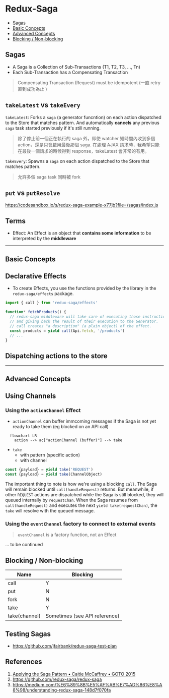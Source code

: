 # Redux-Saga

- [Sagas](#sagas)
- [Basic Concepts](#basic-concepts)
- [Advanced Concepts](#advanced-concepts)
- [Blocking / Non-blocking](#blocking--non-blocking)

## Sagas

- A Saga is a Collection of Sub-Transactions (T1, T2, T3, ..., Tn)
- Each Sub-Transaction has a Compensating Transaction 

> Compensating Transaction (Request) must be idempotent (一直 retry 直到成功為止 )

## `takeLatest` vs `takeEvery`

`takeLatest`: Forks a `saga` (a generator funcntion) on each action dispatched to the Store that matches pattern. And automatically **cancels** any previous `saga` task started previously if it's still running.

> 除了停止前一個正在執行的 saga 外，即使 watcher 短時間內收到多個 action，還是只會啟用最後那個 saga. 
> 在處理 AJAX 請求時，我希望只能在最後一個請求的時候得到 response，takeLatest 會非常的有用。 

`takeEvery`: Spawns a `saga` on each action dispatched to the Store that matches pattern.

> 允許多個 saga task 同時被 fork

## `put` vs `putResolve`

https://codesandbox.io/s/redux-saga-example-x77jb?file=/sagas/index.js

## Terms

- Effect: An Effect is an object that **contains some information** to be interpreted by the **middleware**

---

## Basic Concepts

## Declarative Effects

- To create Effects, you use the functions provided by the library in the `redux-saga/effects` package.

```javascript
import { call } from 'redux-saga/effects'

function* fetchProducts() {
  // redux-saga middleware will take care of executing those instructions 
  // and giving back the result of their execution to the Generator.
  // call creates "a description" (a plain object) of the effect.
  const products = yield call(Api.fetch, '/products')
  // ...
}
```

## Dispatching actions to the store

---

## Advanced Concepts


## Using Channels

### Using the `actionChannel` Effect

- `actionChannel` can buffer immcoming messages if the Saga is not yet ready to take them (eg blocked on an API call)

```mermaid
  flowchart LR
    action --> ac["actionChannel (buffer)"] --> take
```

- `take`
  - with pattern (specific action)
  - with channel 

```javascript
const {payload} = yield take('REQUEST')
const {payload} = yield take(ChannelObject)
```

The important thing to note is how we're using a blocking `call`. The Saga will remain blocked until `call(handleRequest)` returns. But meanwhile, if other `REQUEST` actions are dispatched while the Saga is still blocked, they will queued internally by `requestChan`. When the Saga resumes from `call(handleRequest)` and executes the next `yield take(requestChan)`, the `take` will resolve with the queued message.

### Using the `eventChannel` factory to connect to external events

> `eventChannel` is a factory function, not an Effect

... to be continued

## Blocking / Non-blocking

| Name | Blocking |
| ---- | -------- |
| call | Y |
| put | N |
| fork | N |
| take | Y |
| take(channel) | Sometimes (see API reference) |


## Testing Sagas

- https://github.com/jfairbank/redux-saga-test-plan

## References

1. [Applying the Saga Pattern • Caitie McCaffrey • GOTO 2015](https://youtu.be/xDuwrtwYHu8)
2. https://github.com/redux-saga/redux-saga
3. https://medium.com/%E6%89%8B%E5%AF%AB%E7%AD%86%E8%A8%98/understanding-redux-saga-148d7f070fa
